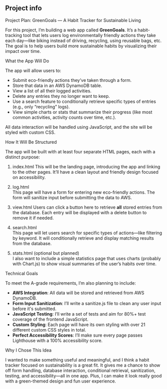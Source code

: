 ## Project info
 Project Plan: GreenGoals — A Habit Tracker for Sustainable Living

For this project, I’m building a web app called **GreenGoals**. It’s a habit-tracking tool that lets users log environmentally friendly actions they take each day—like biking instead of driving, recycling, using reusable bags, etc. The goal is to help users build more sustainable habits by visualizing their impact over time.

 What the App Will Do

The app will allow users to:

- Submit eco-friendly actions they’ve taken through a form.
- Store that data in an AWS DynamoDB table.
- View a list of all their logged activities.
- Delete any entries they no longer want to keep.
- Use a search feature to conditionally retrieve specific types of entries (e.g., only “recycling” logs).
- View simple charts or stats that summarize their progress (like most common activities, activity counts over time, etc.).

All data interaction will be handled using JavaScript, and the site will be styled with custom CSS.

 How It Will Be Structured

The app will be built with at least four separate HTML pages, each with a distinct purpose:

1. index.html
   This will be the landing page, introducing the app and linking to the other pages. It’ll have a clean layout and friendly design focused on accessibility.

2. log.html  
   This page will have a form for entering new eco-friendly actions. The form will sanitize input before submitting the data to AWS.

3. view.html 
   Users can click a button here to retrieve **all** stored entries from the database. Each entry will be displayed with a delete button to remove it if needed.

4. search.html  
   This page will let users search for specific types of actions—like filtering by keyword. It will conditionally retrieve and display matching results from the database.

5. stats.html (optional but planned)  
   I also want to include a simple statistics page that uses charts (probably with Chart.js) to show visual summaries of the user’s habits over time.
   
Technical Goals

To meet the A-grade requirements, I’m also planning to include:

- **AWS Integration**: All data will be stored and retrieved from AWS DynamoDB.
- **Form Input Sanitization**: I’ll write a sanitize.js file to clean any user input before it's submitted.
- **JavaScript Testing**: I’ll write a set of tests and aim for 80%+ test coverage of the frontend JavaScript.
- **Custom Styling**: Each page will have its own styling with over 21 different custom CSS styles in total.
- **Perfect Accessibility Scores**: I’ll make sure every page passes Lighthouse with a 100% accessibility score.



Why I Chose This Idea

I wanted to make something useful and meaningful, and I think a habit tracker focused on sustainability is a great fit. It gives me a chance to show off form handling, database interaction, conditional retrieval, sanitization, testing, and accessibility—all in one app. Plus, I can make it look really good with a green-themed design and fun user experience.

